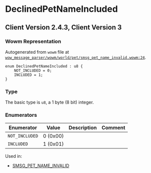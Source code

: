 # DeclinedPetNameIncluded

## Client Version 2.4.3, Client Version 3

### Wowm Representation

Autogenerated from `wowm` file at [`wow_message_parser/wowm/world/pet/smsg_pet_name_invalid.wowm:24`](https://github.com/gtker/wow_messages/tree/main/wow_message_parser/wowm/world/pet/smsg_pet_name_invalid.wowm#L24).

```rust,ignore
enum DeclinedPetNameIncluded : u8 {
    NOT_INCLUDED = 0;
    INCLUDED = 1;
}
```
### Type
The basic type is `u8`, a 1 byte (8 bit) integer.
### Enumerators
| Enumerator | Value  | Description | Comment |
| --------- | -------- | ----------- | ------- |
| `NOT_INCLUDED` | 0 (0x00) |  |  |
| `INCLUDED` | 1 (0x01) |  |  |

Used in:
* [SMSG_PET_NAME_INVALID](smsg_pet_name_invalid.md)

